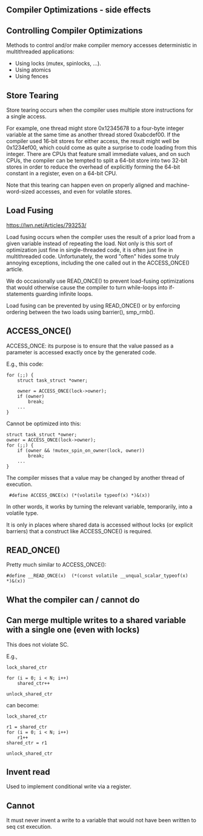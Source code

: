## Compiler Optimizations - side effects

## Controlling Compiler Optimizations

Methods to control and/or make compiler memory accesses deterministic in
multithreaded applications:

- Using locks (mutex, spinlocks, ...).
- Using atomics
- Using fences

## Store Tearing

Store tearing occurs when the compiler uses multiple store instructions for a
single access.

For example, one thread might store 0x12345678 to a four-byte integer variable
at the same time as another thread stored 0xabcdef00.
If the compiler used 16-bit stores for either access, the result might well be
0x1234ef00, which could come as quite a surprise to code loading from this
integer.
There are CPUs that feature small immediate values, and on such CPUs, the
compiler can be tempted to split a 64-bit store into two 32-bit stores in order
to reduce the overhead of explicitly forming the 64-bit constant in a register,
even on a 64-bit CPU.

Note that this tearing can happen even on properly aligned and
machine-word-sized accesses, and even for volatile stores.

## Load Fusing

https://lwn.net/Articles/793253/

Load fusing occurs when the compiler uses the result of a prior load from a
given variable instead of repeating the load. Not only is this sort of
optimization just fine in single-threaded code, it is often just fine in
multithreaded code. Unfortunately, the word "often" hides some truly annoying
exceptions, including the one called out in the ACCESS_ONCE() article.

We do occasionally use READ_ONCE() to prevent load-fusing optimizations that
would otherwise cause the compiler to turn while-loops into if-statements
guarding infinite loops.

Load fusing can be prevented by using READ_ONCE() or by enforcing ordering
between the two loads using barrier(), smp_rmb().

## ACCESS_ONCE()

ACCESS_ONCE: its purpose is to ensure that the value passed as a parameter is
accessed exactly once by the generated code.

E.g., this code:
```
for (;;) {
	struct task_struct *owner;

	owner = ACCESS_ONCE(lock->owner);
	if (owner)
	    break;
    ...
}
```

Cannot be optimized into this:

```
struct task_struct *owner;
owner = ACCESS_ONCE(lock->owner);
for (;;) {
	if (owner && !mutex_spin_on_owner(lock, owner))
	    break;
    ...
}
```

The compiler misses that a value may be changed by another thread of execution.

```
 #define ACCESS_ONCE(x) (*(volatile typeof(x) *)&(x))
```
In other words, it works by turning the relevant variable, temporarily, into a
volatile type.

It is only in places where shared data is accessed without locks (or explicit
barriers) that a construct like ACCESS_ONCE() is required.

## READ_ONCE()

Pretty much similar to ACCESS_ONCE():
```
#define __READ_ONCE(x)	(*(const volatile __unqual_scalar_typeof(x) *)&(x))
```

## What the compiler can / cannot do

## Can merge multiple writes to a shared variable with a single one (even with locks)

This does not violate SC.

E.g.,
```
lock_shared_ctr

for (i = 0; i < N; i++)
    shared_ctr++

unlock_shared_ctr
```

can become:
```
lock_shared_ctr

r1 = shared_ctr
for (i = 0; i < N; i++)
    r1++
shared_ctr = r1

unlock_shared_ctr
```

## Invent read

Used to implement conditional write via a register.

## Cannot

It must never invent a write to a variable that would not have been written to
seq cst execution.
